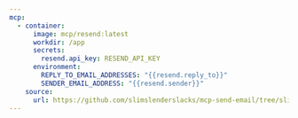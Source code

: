 ```yaml
---
mcp:
  - container:
      image: mcp/resend:latest
      workdir: /app
      secrets:
        resend.api_key: RESEND_API_KEY
      environment:
        REPLY_TO_EMAIL_ADDRESSES: "{{resend.reply_to}}"
        SENDER_EMAIL_ADDRESS: "{{resend.sender}}"
    source:
      url: https://github.com/slimslenderslacks/mcp-send-email/tree/slim/docker
---
```

